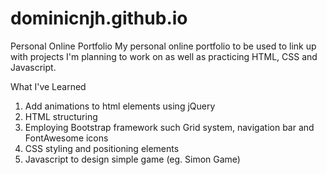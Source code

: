 # dominicnjh.github.io

Personal Online Portfolio
My personal online portfolio to be used to link up with projects I'm planning to work on as well as practicing HTML, CSS and Javascript.

What I've Learned
1. Add animations to html elements using jQuery
2. HTML structuring
3. Employing Bootstrap framework such Grid system, navigation bar and FontAwesome icons
4. CSS styling and positioning elements
5. Javascript to design simple game (eg. Simon Game)
